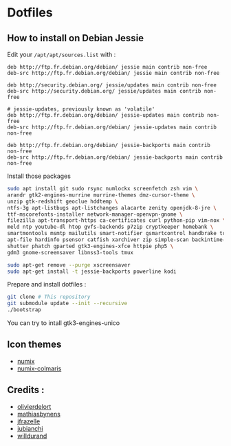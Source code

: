 # Dotfiles

## How to install on Debian Jessie

Edit your `/apt/apt/sources.list` with :

```
deb http://ftp.fr.debian.org/debian/ jessie main contrib non-free
deb-src http://ftp.fr.debian.org/debian/ jessie main contrib non-free

deb http://security.debian.org/ jessie/updates main contrib non-free
deb-src http://security.debian.org/ jessie/updates main contrib non-free

# jessie-updates, previously known as 'volatile'
deb http://ftp.fr.debian.org/debian/ jessie-updates main contrib non-free
deb-src http://ftp.fr.debian.org/debian/ jessie-updates main contrib non-free

deb http://ftp.fr.debian.org/debian/ jessie-backports main contrib non-free
deb-src http://ftp.fr.debian.org/debian/ jessie-backports main contrib non-free
```

Install those packages

```bash
sudo apt install git sudo rsync numlockx screenfetch zsh vim \
arandr gtk2-engines-murrine murrine-themes dmz-cursor-theme \
unzip gtk-redshift geoclue hddtemp \
ntfs-3g apt-listbugs apt-listchanges alacarte zenity openjdk-8-jre \
ttf-mscorefonts-installer network-manager-openvpn-gnome \
filezilla apt-transport-https ca-certificates curl python-pip vim-nox \
meld ntp youtube-dl htop gvfs-backends p7zip cryptkeeper homebank \
smartmontools msmtp mailutils smart-notifier gsmartcontrol handbrake transmission \
apt-file hardinfo psensor catfish xarchiver zip simple-scan backintime-gnome \
shutter phatch gparted gtk3-engines-xfce httpie php5 \
gdm3 gnome-screensaver libnss3-tools tmux

sudo apt-get remove --purge xscreensaver
sudo apt-get install -t jessie-backports powerline kodi
```

Prepare and install dotfiles :

```bash
git clone # This repository
git submodule update --init --recursive
./bootstrap
```

You can try to intall gtk3-engines-unico

## Icon themes

- [numix](https://github.com/numixproject/)
- [numix-colmaris](https://labo.olivierdelort.net/colmaris/numix-colmaris.git)

## Credits :

- [olivierdelort](https://blog.olivierdelort.net/?p=1790)
- [mathiasbynens](https://github.com/mathiasbynens/dotfiles)
- [jfrazelle](https://github.com/jfrazelle/dotfiles)
- [jubianchi](https://github.com/jubianchi/dotfiles)
- [willdurand](https://github.com/willdurand/dotfiles)
